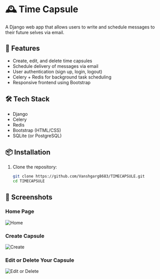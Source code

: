# 🕰️ Time Capsule

A Django web app that allows users to write and schedule messages to their future selves via email.


## 🚀 Features

- Create, edit, and delete time capsules
- Schedule delivery of messages via email
- User authentication (sign up, login, logout)
- Celery + Redis for background task scheduling
- Responsive frontend using Bootstrap

## 🛠️ Tech Stack

- Django
- Celery
- Redis
- Bootstrap (HTML/CSS)
- SQLite (or PostgreSQL)

## 📦 Installation

1. Clone the repository:
   ```bash
   git clone https://github.com/Vanshgarg8683/TIMECAPSULE.git
   cd TIMECAPSULE

## 📸 Screenshots

### Home Page
![Home](screenshots/home.png)

### Create Capsule
![Create](screenshots/submitcapsule.png)

### Edit or Delete Your Capsule
![Edit or Delete](screenshots/mycapsule.png)
